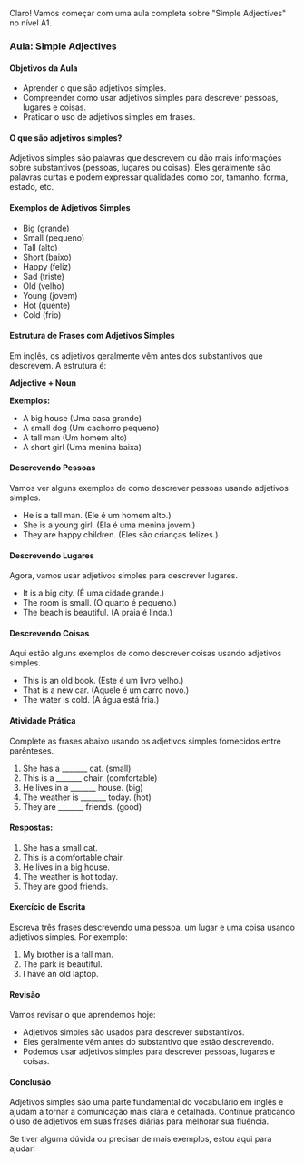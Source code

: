 Claro! Vamos começar com uma aula completa sobre "Simple Adjectives" no nível A1. 

### Aula: Simple Adjectives

#### Objetivos da Aula

- Aprender o que são adjetivos simples.
- Compreender como usar adjetivos simples para descrever pessoas, lugares e coisas.
- Praticar o uso de adjetivos simples em frases.

#### O que são adjetivos simples?

Adjetivos simples são palavras que descrevem ou dão mais informações sobre substantivos (pessoas, lugares ou coisas). Eles geralmente são palavras curtas e podem expressar qualidades como cor, tamanho, forma, estado, etc.

#### Exemplos de Adjetivos Simples

- Big (grande)
- Small (pequeno)
- Tall (alto)
- Short (baixo)
- Happy (feliz)
- Sad (triste)
- Old (velho)
- Young (jovem)
- Hot (quente)
- Cold (frio)

#### Estrutura de Frases com Adjetivos Simples

Em inglês, os adjetivos geralmente vêm antes dos substantivos que descrevem. A estrutura é:

**Adjective + Noun**

**Exemplos:**

- A big house (Uma casa grande)
- A small dog (Um cachorro pequeno)
- A tall man (Um homem alto)
- A short girl (Uma menina baixa)

#### Descrevendo Pessoas

Vamos ver alguns exemplos de como descrever pessoas usando adjetivos simples.

- He is a tall man. (Ele é um homem alto.)
- She is a young girl. (Ela é uma menina jovem.)
- They are happy children. (Eles são crianças felizes.)

#### Descrevendo Lugares

Agora, vamos usar adjetivos simples para descrever lugares.

- It is a big city. (É uma cidade grande.)
- The room is small. (O quarto é pequeno.)
- The beach is beautiful. (A praia é linda.)

#### Descrevendo Coisas

Aqui estão alguns exemplos de como descrever coisas usando adjetivos simples.

- This is an old book. (Este é um livro velho.)
- That is a new car. (Aquele é um carro novo.)
- The water is cold. (A água está fria.)

#### Atividade Prática

Complete as frases abaixo usando os adjetivos simples fornecidos entre parênteses.

1. She has a _______ cat. (small)
2. This is a _______ chair. (comfortable)
3. He lives in a _______ house. (big)
4. The weather is _______ today. (hot)
5. They are _______ friends. (good)

#### Respostas:

1. She has a small cat.
2. This is a comfortable chair.
3. He lives in a big house.
4. The weather is hot today.
5. They are good friends.

#### Exercício de Escrita

Escreva três frases descrevendo uma pessoa, um lugar e uma coisa usando adjetivos simples. Por exemplo:

1. My brother is a tall man.
2. The park is beautiful.
3. I have an old laptop.

#### Revisão

Vamos revisar o que aprendemos hoje:

- Adjetivos simples são usados para descrever substantivos.
- Eles geralmente vêm antes do substantivo que estão descrevendo.
- Podemos usar adjetivos simples para descrever pessoas, lugares e coisas.

#### Conclusão

Adjetivos simples são uma parte fundamental do vocabulário em inglês e ajudam a tornar a comunicação mais clara e detalhada. Continue praticando o uso de adjetivos em suas frases diárias para melhorar sua fluência.

Se tiver alguma dúvida ou precisar de mais exemplos, estou aqui para ajudar!
